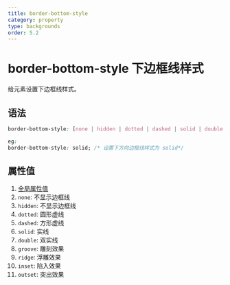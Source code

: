 ```yaml
---
title: border-bottom-style
category: property
type: backgrounds
order: 5.2
---
```


# border-bottom-style 下边框线样式

给元素设置下边框线样式。

## 语法

```css
border-bottom-style: [none | hidden | dotted | dashed | solid | double | groove | ridge | inset | outset]

eg:
border-bottom-style: solid; /* 设置下方向边框线样式为 solid*/
```

## 属性值

1. [全局属性值](/front-end/CSS/values#anchor-值类型)
1. `none`: 不显示边框线
1. `hidden`: 不显示边框线
1. `dotted`: 圆形虚线
1. `dashed`: 方形虚线
1. `solid`: 实线
1. `double`: 双实线
1. `groove`: 雕刻效果
1. `ridge`: 浮雕效果
1. `inset`: 陷入效果
1. `outset`: 突出效果
